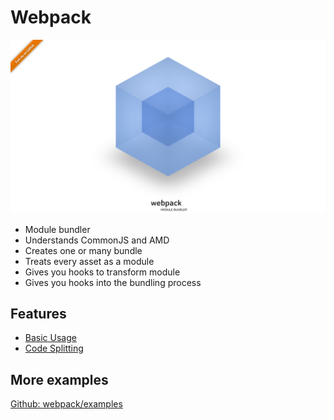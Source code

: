 # Webpack
![Webpack](/assets/images/webpack.png)

- Module bundler
- Understands CommonJS and AMD
- Creates one or many bundle
- Treats every asset as a module
- Gives you hooks to transform module
- Gives you hooks into the bundling process

## Features
- [Basic Usage](/basic_usage)
- [Code Splitting](/code_splitting)

## More examples
[Github: webpack/examples](https://github.com/webpack/webpack/tree/master/examples)

